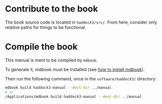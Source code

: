 # Contribute to the book

The book source code is located in `haddock3/src/`.
From here, consider only relative paths for things to be functional.

# Compile the book

This manual is ment to be compiled by `mdbook`.

To generate it, mdbook must be installed (see [how to install mdbook](https://rust-lang.github.io/mdBook/index.html)).


Then run the following command, once in the `software/haddock3/` directory:

```bash
mdbook build haddock3-manual --dest-dir ../manual
# or
/Applications/mdbook build haddock3-manual --dest-dir ../manual
```
